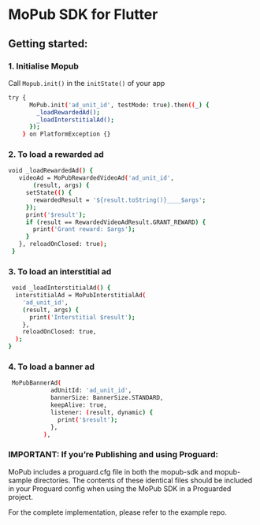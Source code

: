 # **MoPub SDK for Flutter**

## Getting started:
### 1. Initialise Mopub
Call `Mopub.init()` in the `initState()` of your app

```sh
try {
      MoPub.init('ad_unit_id', testMode: true).then((_) {
        _loadRewardedAd();
        _loadInterstitialAd();
      });
    } on PlatformException {}
```
  
### 2. To load a rewarded ad 
 
 ```sh
 void _loadRewardedAd() {
    videoAd = MoPubRewardedVideoAd('ad_unit_id',
        (result, args) {
      setState(() {
        rewardedResult = '${result.toString()}____$args';
      });
      print('$result');
      if (result == RewardedVideoAdResult.GRANT_REWARD) {
        print('Grant reward: $args');
      }
    }, reloadOnClosed: true);
  }
 ```
 ### 3. To load an interstitial ad  

  ```sh
   void _loadInterstitialAd() {
    interstitialAd = MoPubInterstitialAd(
      'ad_unit_id',
      (result, args) {
        print('Interstitial $result');
      },
      reloadOnClosed: true,
    );    
  }
 ```
 
 
  ### 4. To load a banner ad

  ```sh
   MoPubBannerAd(
              adUnitId: 'ad_unit_id',
              bannerSize: BannerSize.STANDARD,
              keepAlive: true,
              listener: (result, dynamic) {
                print('$result');
              },
            ),
 ``` 
  ### IMPORTANT: If you’re Publishing and using Proguard:
MoPub includes a proguard.cfg file in both the mopub-sdk and mopub-sample directories. The contents of these identical files should be included in your Proguard config when using the MoPub SDK in a Proguarded project.
 
  For the complete implementation, please refer to the example repo.        
